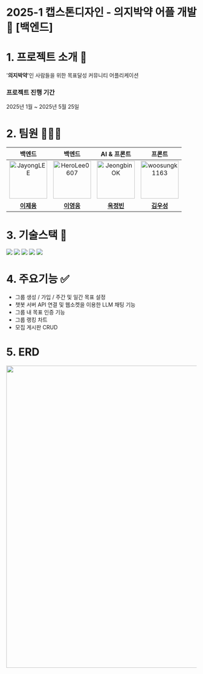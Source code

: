 # 2025-1 캡스톤디자인 - 의지박약 어플 개발📱 [백엔드]

# 1. 프로젝트 소개 📍
'**의지박약**'인 사람들을 위한 목표달성 커뮤니티 어플리케이션

### 프로젝트 진행 기간
2025년 1월 ~ 2025년 5월 25일

# 2. 팀원 👨🏻‍💻

| <center>백엔드</center> | <center>백엔드</center> | <center>AI & 프론트</center> | <center>프론트</center> |
|:---:|:---:|:---:|:---:|
| <img src="https://avatars.githubusercontent.com/u/104718158?v=4" width="100px;" alt="JayongLEE"/> | <img src="https://avatars.githubusercontent.com/u/136329715?v=4" width="100px;" alt="HeroLee0607"/> | <img src="https://avatars.githubusercontent.com/u/101934325?v=4" width="100px;" alt="JeongbinOK"/> | <img src="https://avatars.githubusercontent.com/u/188141826?v=4" width="100px;" alt="woosungk1163"/> |
| <div align="center"><a href="https://github.com/JayongLEE"><b>이제용</b></a></div> | <div align="center"><a href="https://github.com/HeroLee0607"><b>이영웅</b></a></div> | <div align="center"><a href="https://github.com/JeongbinOK"><b>옥정빈</b></a></div> | <div align="center"><a href="https://github.com/woosungk1163"><b>김우성</b></a></div> |

# 3. 기술스택 🔧
<img src="https://img.shields.io/badge/spring-6DB33F?style=for-the-badge&logo=spring&logoColor=white"> <img src="https://img.shields.io/badge/springboot-6DB33F?style=for-the-badge&logo=springboot&logoColor=white"> <img src="https://img.shields.io/badge/springsecurity-6DB33F?style=for-the-badge&logo=springsecurity&logoColor=white"> <img src="https://img.shields.io/badge/postgresql-4169E1?style=for-the-badge&logo=postgresql&logoColor=white"> <img src="https://img.shields.io/badge/docker-2496ED?style=for-the-badge&logo=docker&logoColor=white">

# 4. 주요기능 ✅
- 그룹 생성 / 가입 / 주간 및 일간 목표 설정
- 챗봇 서버 API 연결 및 웹소켓을 이용한 LLM 채팅 기능
- 그룹 내 목표 인증 기능
- 그룹 랭킹 차트
- 모집 게시판 CRUD
  
# 5. ERD
<img src="https://github.com/user-attachments/assets/c2d204bb-caa8-4816-9bc4-4665cdbc9b7b" width="800px" />

